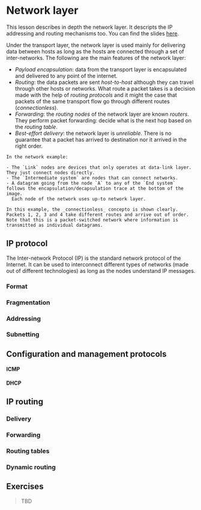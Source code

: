 # Network layer

This lesson describes in depth the network layer. It descripts the IP addressing and routing mechanisms too.
You can find the slides [here](slides/network.odp).

Under the transport layer, the network layer is used mainly for delivering data between hosts
as long as the hosts are connected through a set of inter-networks.
The following are the main features of the network layer:

- _Payload encapsulation_: data from the transport layer is encapsulated and delivered to any point of the internet.
- _Routing_: the data packets are sent _host-to-host_ although they can travel through other hosts or networks.
  What route a packet takes is a decision made with the help of _routing protocols_ and it might the case that packets of the same transport flow go through different routes (_connectionless_).
- _Forwarding_: the _routing nodes_ of the network layer are known _routers_.
  They perform packet forwarding: decide what is the next hop based on the _routing table_.
- _Best-effort delivery_: the network layer is _unreliable_.
  There is no guarantee that a packet has arrived to destination nor it arrived in the right order.

```{note}
In the network example:

- The `Link` nodes are devices that only operates at data-link layer. They just connect nodes directly.
- The `Intermediate system` are nodes that can connect networks.
- A datagram going from the node `A` to any of the `End system` follows the encapsulation/decapsulation trace at the bottom of the image.
  Each node of the network uses up-to network layer.
```

```{note}
In this example, the _connectionless_ concepto is shown clearly.
Packets 1, 2, 3 and 4 take different routes and arrive out of order.
Note that this is a packet-switched network where information is transmitted as individual datagrams.
```

## IP protocol

The Inter-network Protocol (IP) is the standard network protocol of the Internet.
It can be used to interconnect different types of networks (made out of different technologies) as long as the nodes understand IP messages.


### Format

### Fragmentation

### Addressing

### Subnetting

## Configuration and management protocols

#### ICMP

#### DHCP

## IP routing


### Delivery

### Forwarding

### Routing tables

### Dynamic routing

## Exercises
> TBD
